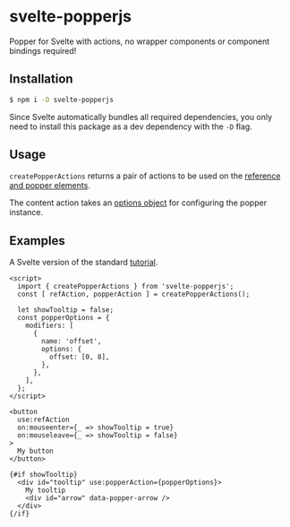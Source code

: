 # svelte-popperjs
Popper for Svelte with actions, no wrapper components or component bindings required!

## Installation

```bash
$ npm i -D svelte-popperjs
```

Since Svelte automatically bundles all required dependencies, you only need to install this package as a dev dependency with the `-D` flag.

## Usage

`createPopperActions` returns a pair of actions to be used on the [reference and popper elements](https://popper.js.org/docs/v2/constructors/#usage).

The content action takes an [options object](https://popper.js.org/docs/v2/constructors/#options) for configuring the popper instance.

## Examples

A Svelte version of the standard [tutorial](https://popper.js.org/docs/v2/tutorial/).

```svelte
<script>
  import { createPopperActions } from 'svelte-popperjs';
  const [ refAction, popperAction ] = createPopperActions();
  
  let showTooltip = false;
  const popperOptions = {
    modifiers: [
      {
        name: 'offset',
        options: {
          offset: [0, 8],
        },
      },
    ],
  };
</script>

<button
  use:refAction
  on:mouseenter={_ => showTooltip = true}
  on:mouseleave={_ => showTooltip = false}
>
  My button
</button>

{#if showTooltip}
  <div id="tooltip" use:popperAction={popperOptions}>
    My tooltip
    <div id="arrow" data-popper-arrow />
  </div>
{/if}
```
